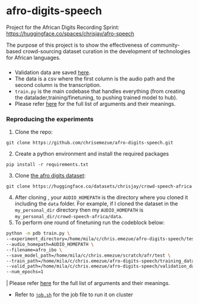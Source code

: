# afro-digits-speech

Project for the African Digits Recording Sprint: https://huggingface.co/spaces/chrisjay/afro-speech

The purpose of this project is to show the effectiveness of community-based crowd-sourcing dataset curation in the development of technologies for African languages.


###

- Validation data are saved [here](validation_data).
- The data is a csv where the first column is the audio path and the second column is the transcription.
- `train.py` is the main codebase that handles everything (from creating the datalader,training/finetuning, to pushing trained model to hub).
- Please refer [here](https://github.com/chrisemezue/afro-digits-speech/blob/main/train.py#L188) for the full list of arguments and their meanings.




### Reproducing the experiments

1. Clone the repo: 
```
git clone https://github.com/chrisemezue/afro-digits-speech.git
```
2. Create a python environment and install the required packages 
```
pip install -r requirements.txt
```
3. Clone [the afro digits dataset](https://huggingface.co/datasets/chrisjay/crowd-speech-africa): 
```
git clone https://huggingface.co/datasets/chrisjay/crowd-speech-africa
``` 
4. After cloning , your `AUDIO_HOMEPATH` is the directory where you cloned it including the `data` folder. For example, if I cloned the dataset in the `my_personal_dir` directory then my `AUDIO_HOMEPATH` is `my_personal_dir/crowd-speech-africa/data`. 
5. To perform one round of finetuning run the codeblock below:

```bash
python -m pdb train.py \
--experiment_directory=/home/mila/c/chris.emezue/afro-digits-speech/test \
--audio_homepath=AUDIO_HOMEPATH \
--filename=afro_ibo \
--save_model_path=/home/mila/c/chris.emezue/scratch/afr/test \
--train_path=/home/mila/c/chris.emezue/afro-digits-speech/training_data/igbo_ibo_audio_data.csv \
--valid_path=/home/mila/c/chris.emezue/afro-digits-speech/validation_data/VALID_igbo_ibo_audio_data.csv \
--num_epochs=1
```

| Please refer [here](https://github.com/chrisemezue/afro-digits-speech/blob/main/train.py#L188) for the full list of arguments and their meanings.

- Refer to [`job.sh`](job.sh) for the job file to run it on cluster 